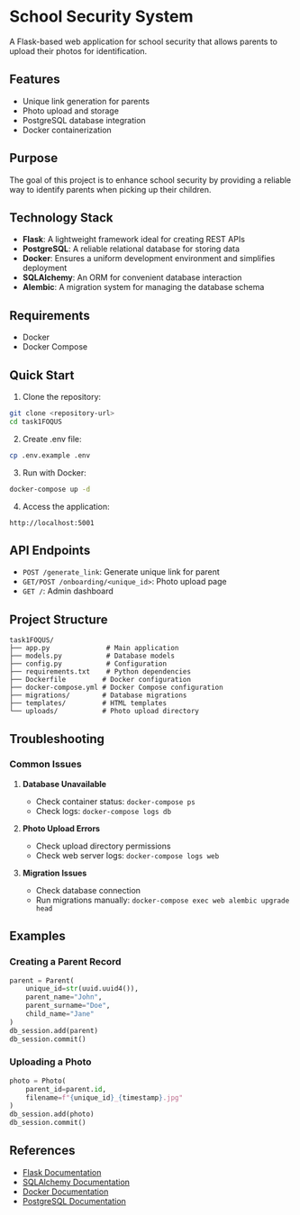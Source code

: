 # School Security System

A Flask-based web application for school security that allows parents to upload their photos for identification.

## Features
- Unique link generation for parents
- Photo upload and storage
- PostgreSQL database integration
- Docker containerization

## Purpose
The goal of this project is to enhance school security by providing a reliable way to identify parents when picking up their children.

## Technology Stack
- **Flask**: A lightweight framework ideal for creating REST APIs
- **PostgreSQL**: A reliable relational database for storing data
- **Docker**: Ensures a uniform development environment and simplifies deployment
- **SQLAlchemy**: An ORM for convenient database interaction
- **Alembic**: A migration system for managing the database schema

## Requirements
- Docker
- Docker Compose

## Quick Start
1. Clone the repository:
```bash
git clone <repository-url>
cd task1FOQUS
```

2. Create .env file:
```bash
cp .env.example .env
```

3. Run with Docker:
```bash
docker-compose up -d
```

4. Access the application:
```
http://localhost:5001
```

## API Endpoints
- `POST /generate_link`: Generate unique link for parent
- `GET/POST /onboarding/<unique_id>`: Photo upload page
- `GET /`: Admin dashboard

## Project Structure
```
task1FOQUS/
├── app.py              # Main application
├── models.py           # Database models
├── config.py           # Configuration
├── requirements.txt    # Python dependencies
├── Dockerfile         # Docker configuration
├── docker-compose.yml # Docker Compose configuration
├── migrations/        # Database migrations
├── templates/         # HTML templates
└── uploads/           # Photo upload directory
```

## Troubleshooting

### Common Issues
1. **Database Unavailable**
   - Check container status: `docker-compose ps`
   - Check logs: `docker-compose logs db`
   
2. **Photo Upload Errors**
   - Check upload directory permissions
   - Check web server logs: `docker-compose logs web`

3. **Migration Issues**
   - Check database connection
   - Run migrations manually: `docker-compose exec web alembic upgrade head`

## Examples

### Creating a Parent Record
```python
parent = Parent(
    unique_id=str(uuid.uuid4()),
    parent_name="John",
    parent_surname="Doe",
    child_name="Jane"
)
db_session.add(parent)
db_session.commit()
```

### Uploading a Photo
```python
photo = Photo(
    parent_id=parent.id,
    filename=f"{unique_id}_{timestamp}.jpg"
)
db_session.add(photo)
db_session.commit()
```

## References
- [Flask Documentation](https://flask.palletsprojects.com/)
- [SQLAlchemy Documentation](https://docs.sqlalchemy.org/)
- [Docker Documentation](https://docs.docker.com/)
- [PostgreSQL Documentation](https://www.postgresql.org/docs/)
